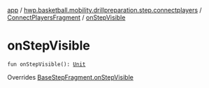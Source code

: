 [app](../../index.md) / [hwp.basketball.mobility.drillpreparation.step.connectplayers](../index.md) / [ConnectPlayersFragment](index.md) / [onStepVisible](.)

# onStepVisible

`fun onStepVisible(): `[`Unit`](https://kotlinlang.org/api/latest/jvm/stdlib/kotlin/-unit/index.html)

Overrides [BaseStepFragment.onStepVisible](../../hwp.basketball.mobility.drillpreparation.step/-base-step-fragment/on-step-visible.md)

